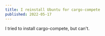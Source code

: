 ```yaml
---
title: I reinstall Ubuntu for cargo-compete
published: 2022-05-17
---
```


I tried to install cargo-compete, but can't.

